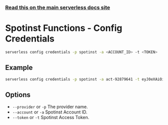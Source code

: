 <!--
title: Serverless Framework Commands - Spotinst Functions - Config Credentials
menuText: config credentials
menuOrder: 1
description: Configure Serverless credentials for Spotinst Functions
layout: Doc
-->

<!-- DOCS-SITE-LINK:START automatically generated  -->
### [Read this on the main serverless docs site](https://www.serverless.com/framework/docs/providers/spotinst/cli-reference/config-credentials)
<!-- DOCS-SITE-LINK:END -->

# Spotinst Functions - Config Credentials

```bash
serverless config credentials -p spotinst -a <ACCOUNT_ID> -t <TOKEN>
```

## Example

```bash
serverless config credentials -p spotinst -a act-92879641 -t eyJ0eXAiOiJKV1QiLCJhbGciOiJIUzI1NiJ9.eyJpc3778jnkjhjbfsllo
```

## Options

- `--provider` or `-p` The provider name.
- `--account` or `-a` Spotinst Account ID.
- `--token` or `-t` Spotinst Access Token.